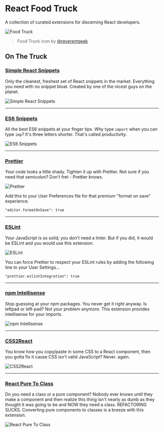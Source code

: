 # React Food Truck

A collection of curated extensions for discerning React developers.

![Food Truck](images/react-food-truck.png)

> Food Truck icon by [@reverentgeek](https://twitter.com/reverentgeek)

## On The Truck

### [Simple React Snippets](https://marketplace.visualstudio.com/items?itemName=burkeholland.simple-react-snippets)

Only the cleanest, freshest set of React snippets in the market. Everything you
need with no snippet bloat. Created by one of the nicest guys on the planet.

![Simple React Snippets](https://github.com/burkeholland/simple-react-snippets/raw/master/images/snippets-in-action.gif)

<hr>

### [ES6 Snippets](https://marketplace.visualstudio.com/items?itemName=xabikos.JavaScriptSnippets)

All the best ES6 snippets at your finger tips. Why type `import` when you can
type `imp`? It's three letters shorter. That's called productivity.

![ES6 Snippets](https://i.imgur.com/u2SmUez.gif)

<hr>

### [Prettier](https://marketplace.visualstudio.com/items?itemName=esbenp.prettier-vscode)

Your code looks a little shady. Tighten it up with Prettier. Not sure if you
need that semicolon? Don't fret - Prettier knows.

![Prettier](https://i.imgur.com/LVvRCn3.gif)

Add this to your User Preferences file for that premium "format on save"
experience.

```
"editor.formatOnSave": true
```

<hr>

### [ESLint](https://marketplace.visualstudio.com/items?itemName=dbaeumer.vscode-eslint)

Your JavaScript is so solid, you don't need a linter. But if you did, it would
be ESLint and you would use this extension.

![ESLint](https://i.imgur.com/cZiENUM.gif)

You can force Prettier to respect your ESLint rules by adding the following line
to your User Settings...

```
"prettier.eslintIntegration": true
```

<hr>

### [npm Intellisense](https://marketplace.visualstudio.com/items?itemName=christian-kohler.npm-intellisense)

Stop guessing at your npm packages. You never get it right anyway. Is leftpad or
left-pad? Not your problem anymore. This extension provides intellisense for
your imports.

![npm Intellisense](https://i.imgur.com/DUZ2EOv.gif)

<hr>

### [CSS2React](https://marketplace.visualstudio.com/items?itemName=gottfired.css2react)

You know how you copy/paste in some CSS to a React component, then you gotta fix
it cause CSS isn't valid JavaScript? Never. again.

![CSS2React](https://i.imgur.com/x0qoL0U.gif)

<hr>

### [React Pure To Class](https://marketplace.visualstudio.com/items?itemName=angryobject.react-pure-to-class-vscode)

Do you need a class or a pure component? Nobody ever knows until they make a
component and then realize this thing isn't nearly as dumb as they thought it
was going to be and NOW they need a class. REFACTORING SUCKS. Converting pure
components to classes is a breeze with this extension.

![React Pure To Class](https://i.imgur.com/9CFgotn.gif)
